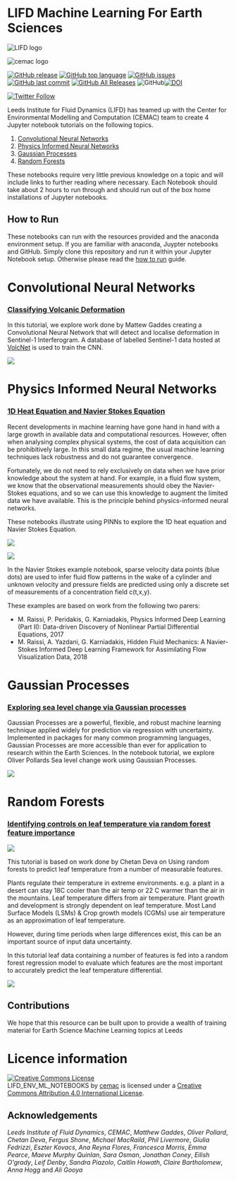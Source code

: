 # LIFD Machine Learning For Earth Sciences


![LIFD logo](https://raw.githubusercontent.com/cemac/LIFD_ENV_ML_NOTEBOOKS/main/images/LIFDlogo.png)

![cemac logo](https://raw.githubusercontent.com/cemac/cemac_generic/master/Images/cemac.png)


 [![GitHub release](https://img.shields.io/github/release/cemac/LIFD_ENV_ML_NOTEBOOKS.svg)](https://github.com/cemac/LIFD_ENV_ML_NOTEBOOKS/releases) [![GitHub top language](https://img.shields.io/github/languages/top/cemac/LIFD_ENV_ML_NOTEBOOKS.svg)](https://github.com/cemac/LIFD_ENV_ML_NOTEBOOKS) [![GitHub issues](https://img.shields.io/github/issues/cemac/LIFD_ENV_ML_NOTEBOOKS.svg)](https://github.com/cemac/LIFD_ENV_ML_NOTEBOOKS/issues) [![GitHub last commit](https://img.shields.io/github/last-commit/cemac/LIFD_ENV_ML_NOTEBOOKS.svg)](https://github.com/cemac/LIFD_ENV_ML_NOTEBOOKS/commits/master) [![GitHub All Releases](https://img.shields.io/github/downloads/cemac/LIFD_ENV_ML_NOTEBOOKS/total.svg)](https://github.com/cemac/LIFD_ENV_ML_NOTEBOOKS/releases) ![GitHub](https://img.shields.io/github/license/cemac/LIFD_ENV_ML_NOTEBOOKS.svg)[![DOI](https://zenodo.org/badge/366734586.svg)](https://zenodo.org/badge/latestdoi/366734586)




[![Twitter Follow](https://img.shields.io/twitter/follow/FluidsLeeds.svg?style=social&label=Follow)](https://twitter.com/FluidsLeeds)

Leeds Institute for Fluid Dynamics (LIFD) has teamed up with the Center for Environmental Modelling and Computation (CEMAC) team to create 4 Jupyter notebook tutorials on the following topics.

1. [Convolutional Neural Networks](#Convolutional-Neural-Networks)
2. [Physics Informed Neural Networks](#Physics-Informed-Neural-Networks)
3. [Gaussian Processes](#Gaussian-Processes)
4. [Random Forests](#Random-Forests)

These notebooks require very little previous knowledge on a topic and will include links to further reading where necessary. Each Notebook should take about 2 hours to run through and should run out of the box home installations of Jupyter notebooks.

## How to Run

These notebooks can run with the resources provided and the anaconda environment setup. If you are familiar with anaconda, Juypter notebooks and GitHub. Simply clone this repository and run it within your Jupyter Notebook setup. Otherwise please read the [how to run](howtorun.md) guide.

# Convolutional Neural Networks
### [Classifying Volcanic Deformation](https://github.com/cemac/LIFD_ENV_ML_NOTEBOOKS/tree/main/ConvolutionalNeuralNetworks)

In this tutorial, we explore work done by Mattew Gaddes creating a Convolutional Neural Network that will detect and localise deformation in Sentinel-1 Interferogram. A database of labelled Sentinel-1 data hosted at [VolcNet](https://github.com/matthew-gaddes/VolcNet) is used to train the CNN.

![](https://raw.githubusercontent.com/cemac/LIFD_ENV_ML_NOTEBOOKS/main/ConvolutionalNeuralNetworks/CNN_Volcanic_deformation_files/CNN_Volcanic_deformation_56_2.png)

# Physics Informed Neural Networks
### [1D Heat Equation and Navier Stokes Equation](https://github.com/cemac/LIFD_ENV_ML_NOTEBOOKS/tree/main/Physics_Informed_Neural_Networks)

Recent developments in machine learning have gone hand in hand with a large growth in available data and computational resources. However, often when analysing complex physical systems, the cost of data acquisition can be prohibitively large. In this small data regime, the usual machine learning techniques lack robustness and do not guarantee convergence.  

Fortunately, we do not need to rely exclusively on data when we have prior knowledge about the system at hand. For example, in a fluid flow system, we know that the observational measurements should obey the Navier-Stokes equations, and so we can use this knowledge to augment the limited data we have available. This is the principle behind physics-informed neural networks.

These notebooks illustrate using PINNs to explore the 1D heat equation and Navier Stokes Equation.  

![](https://raw.githubusercontent.com/cemac/LIFD_ENV_ML_NOTEBOOKS/main/Physics_Informed_Neural_Networks/PINNs_1DHeatEquationExample_files/PINNs_1DHeatEquationExample_49_1.png)

![](https://raw.githubusercontent.com/cemac/LIFD_ENV_ML_NOTEBOOKS/main/Physics_Informed_Neural_Networks/PINNs_NavierStokes_example_files/PINNs_NavierStokes_example_53_2.png)

In the Navier Stokes example notebook, sparse velocity data points (blue dots) are used to infer fluid flow patterns in the wake of a cylinder and unknown velocity and pressure fields are predicted using only a discrete set of measurements of a concentration field c(t,x,y).

These examples are based on work from the following two parers:
* M. Raissi, P. Peridakis, G. Karniadakis, Physics Informed Deep Learning (Part II): Data-driven Discovery of Nonlinear Partial Differential Equations, 2017
* M. Raissi, A. Yazdani, G. Karniadakis, Hidden Fluid Mechanics: A Navier-Stokes Informed Deep Learning Framework for Assimilating Flow Visualization Data, 2018

# Gaussian Processes
### [Exploring sea level change via Gaussian processes](https://github.com/cemac/LIFD_ENV_ML_NOTEBOOKS/tree/main/GaussianProcesses)

Gaussian Processes are a powerful, flexible, and robust machine learning technique applied widely for prediction via regression with uncertainty. Implemented in packages for many common programming languages, Gaussian Processes are more accessible than ever for application to research within the Earth Sciences. In the notebook tutorial, we explore Oliver Pollards Sea level change work using Gaussian Processes.

![](https://raw.githubusercontent.com/cemac/LIFD_ENV_ML_NOTEBOOKS/main/GaussianProcesses/Gaussian_Processes_files/Gaussian_Processes_46_0.png)

# Random Forests
### [Identifying controls on leaf temperature via random forest feature importance](https://github.com/cemac/LIFD_ENV_ML_NOTEBOOKS/tree/main/RandomForests)

![](https://raw.githubusercontent.com/cemac/LIFD_ENV_ML_NOTEBOOKS/main/RandomForests/tree_example_max_depth_4.png)

This tutorial is based on work done by Chetan Deva on Using random forests to predict leaf temperature from a number of measurable features.

Plants regulate their temperature in extreme environments. e.g. a plant in a desert can stay 18C cooler than the air temp or 22 C warmer than the air in the mountains. Leaf temperature differs from air temperature. Plant growth and development is strongly dependent on leaf temperature. Most Land Surface Models (LSMs) & Crop growth models (CGMs) use air temperature as an approximation of leaf temperature.

However, during time periods when large differences exist, this can be an important source of input data uncertainty.

In this tutorial leaf data containing a number of features is fed into a random forest regression model to evaluate which features are the most important to accurately predict the leaf temperature differential.


![](https://raw.githubusercontent.com/cemac/LIFD_ENV_ML_NOTEBOOKS/main/RandomForests/RandomForests_files/RandomForests_74_1.png)

## Contributions

We hope that this resource can be built upon to provide a wealth of training material for Earth Science Machine Learning topics at Leeds

# Licence information #

<a rel="license" href="http://creativecommons.org/licenses/by/4.0/"><img alt="Creative Commons License" style="border-width:0" src="https://i.creativecommons.org/l/by/4.0/88x31.png" /></a><br /><span xmlns:dct="http://purl.org/dc/terms/" property="dct:title">LIFD_ENV_ML_NOTEBOOKS</span> by <a xmlns:cc="http://creativecommons.org/ns#" href="http://cemac.leeds.ac.uk/" property="cc:attributionName" rel="cc:attributionURL">cemac</a> is licensed under a <a rel="license" href="http://creativecommons.org/licenses/by/4.0/">Creative Commons Attribution 4.0 International License</a>.

## Acknowledgements

*Leeds Institute of Fluid Dynamics*, *CEMAC*, *Matthew Gaddes*, *Oliver Pollard*, *Chetan Deva*, *Fergus Shone*, *Michael MacRaild*, *Phil Livermore*, *Giulia Fedrizzi*, *Eszter Kovacs*, *Ana Reyna Flores*, *Francesca Morris*, *Emma Pearce*, *Maeve Murphy Quinlan*, *Sara Osman*, *Jonathan Coney*, *Eilish O'grady*, *Leif Denby*, *Sandra Piazolo*, *Caitlin Howath*, *Claire Bartholomew*, *Anna Hogg* and *Ali Gooya*

